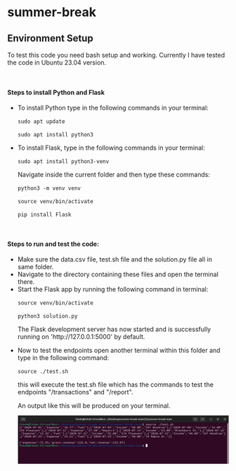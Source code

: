 # summer-break
<h2>Environment Setup</h2>
<p>To test this code you need bash setup and working. 
Currently I have tested the code in Ubuntu 23.04 version.
</p>
<br/>
<h4>Steps to install Python and Flask</h4>
<ul>
<li>To install Python type in the following commands in your terminal:</li>

``` 
sudo apt update
```
```
sudo apt install python3
```

<li>To install Flask, type in the following commands in your terminal:</li>

```commandline
sudo apt install python3-venv
```
<p>Navigate inside the current folder and then type these commands: </p>

```commandline
python3 -m venv venv 
```

```
source venv/bin/activate
```

```
pip install Flask
```
</ul>
<br/>

<h4>Steps to run and test the code:</h4>
<ul>
<li>Make sure the data.csv file, test.sh file and the solution.py file all in same folder.</li>
<li>Navigate to the directory containing these files and open the terminal there.</li>
<li>Start the Flask app by running the following command in terminal:

```commandline
source venv/bin/activate
```

```commandline
python3 solution.py
```
<p>The Flask development server has now started and is successfully running on 'http://127.0.0.1:5000' by default.</p>
</li>
<li>Now to test the endpoints open another terminal within this folder and type in the following command:

```commandline
source ./test.sh
```

this will execute the test.sh file which has the commands to test the endpoints "/transactions" and "/report".

An output like this will be produced on your terminal.
<br/>


![img.png](img.png)
</li>
</ul>
